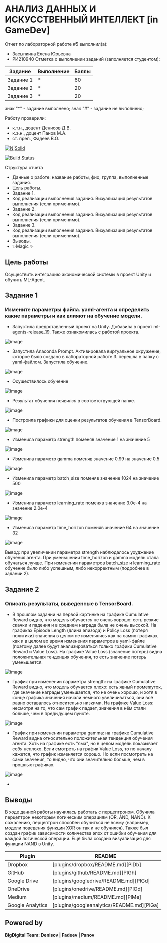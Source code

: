 # АНАЛИЗ ДАННЫХ И ИСКУССТВЕННЫЙ ИНТЕЛЛЕКТ [in GameDev]
Отчет по лабораторной работе #5 выполнил(а):
- Засыпкина Елена Юрьевна
- РИ210940
Отметка о выполнении заданий (заполняется студентом):

| Задание | Выполнение | Баллы |
| ------ | ------ | ------ |
| Задание 1 | * | 60 |
| Задание 2 | * | 20 |
| Задание 3 | * | 20 |

знак "*" - задание выполнено; знак "#" - задание не выполнено;

Работу проверили:
- к.т.н., доцент Денисов Д.В.
- к.э.н., доцент Панов М.А.
- ст. преп., Фадеев В.О.

[![N|Solid](https://cldup.com/dTxpPi9lDf.thumb.png)](https://nodesource.com/products/nsolid)

[![Build Status](https://travis-ci.org/joemccann/dillinger.svg?branch=master)](https://travis-ci.org/joemccann/dillinger)

Структура отчета

- Данные о работе: название работы, фио, группа, выполненные задания.
- Цель работы.
- Задание 1.
- Код реализации выполнения задания. Визуализация результатов выполнения (если применимо).
- Задание 2.
- Код реализации выполнения задания. Визуализация результатов выполнения (если применимо).
- Задание 3.
- Код реализации выполнения задания. Визуализация результатов выполнения (если применимо).
- Выводы.
- ✨Magic ✨

## Цель работы
Осуществить интеграцию экономической системы в проект Unity и обучить ML-Agent.

## Задание 1
### Измените параметры файла. yaml-агента и определить какие параметры и как влияют на обучение модели.

 - Запустила предоставленный проект на Unity. Добавила в проект ml-agents-release_19. Также ознакомилась с работой проекта.
 
 ![image](https://user-images.githubusercontent.com/102030455/204776954-a5b5ee76-a5b7-45fa-8312-506bbef2b838.png)
 
 - Запустила Anaconda Prompt. Активировала виртуальное окружение, которое было создано в лабораторной работе 3. перешла в папку с yaml-файлом. Запустила обучение.
 
 ![image](https://user-images.githubusercontent.com/102030455/204792280-a3832f18-0a62-4258-8365-9401cc8bfc9e.png)
 
 - Осуществилось обучение
 
 ![image](https://user-images.githubusercontent.com/102030455/204792498-a318b127-0e8c-493c-bd01-56680ed57948.png)
 
 - Результат обучения появился в соответствующей папке.
 
 ![image](https://user-images.githubusercontent.com/102030455/204794219-8487be7d-0df5-41df-8cb1-d7954d7f97c6.png)

- Построила графики для оценки результатов обучения в TensorBoard.

![image](https://user-images.githubusercontent.com/102030455/204803803-29ce03b7-07f8-4cf4-99cd-8c2a24dfad1e.png)

- Изменила параметр strength поменяв значение 1 на значение 5

![image](https://user-images.githubusercontent.com/102030455/204806734-d8c35f0c-e557-4b2b-b10d-a12c58c4ba0f.png)

- Изменила параметр gamma поменяв значение 0.99 на значение 0.5

![image](https://user-images.githubusercontent.com/102030455/204810896-f31783c9-b186-4785-9f47-bcb18f970797.png)

- Изменила параметр batch_size поменяв значение 1024 на значение 500

![image](https://user-images.githubusercontent.com/102030455/204814056-59720a09-29b8-469a-8243-98605c800141.png)

- Изменила параметр learning_rate поменяв значение 3.0e-4 на значение 2.0e-4

![image](https://user-images.githubusercontent.com/102030455/204817729-04a18d4d-f667-4670-b23c-16f7ccc1c51c.png)

- Изменила параметр time_horizon поменяв значение 64 на значение 32

![image](https://user-images.githubusercontent.com/102030455/204824555-3958a6d6-dcab-48dc-be2f-2857547cee10.png)


Вывод: при увеличении параметра strength наблюдалось ухуджение обучения агента. При уменьшении time_horizon и gamma модель стала обучаться лучше. При изменении параметров batch_size и learning_rate обучение было либо успешным, либо некорректным (подробнее в задании 2).


## Задание 2
### Описать результаты, выведенные в TensorBoard.
- В прошлом задании на первой картинке на графике Cumulative Reward видно, что модель обучается не очень хорошо: есть резкие скачки и падения и в среднем награда была не очень высокой. На графиках Episode Length (длина эпизода) и Policy Loss (потеря политики) значения в целом не изменялись как на самих графиках, как и в целом во время изменения параметров в yaml-файле (поэтому далее будут анализироваться только графики Cumulative Reward и Value Loss). На графике Value Loss (значение потерь) видна положительная тенденция обучения, то есть значение потерь уменьшается.

![image](https://user-images.githubusercontent.com/102030455/204803803-29ce03b7-07f8-4cf4-99cd-8c2a24dfad1e.png)

- График при изменении параметра strength: на графике Cumulative Reward видно, что модель обучается плохо: есть явный промежуток, где значение награды уменьшается, что не очень хорошо, и хотя в конце графика значения начали немного увеличиваться, они всё равно оставалось относительно низкими. На графике Value Loss: несмотря на то, что сам график падает, значения в нём стали больше, чем в предыдущем пункте.


![image](https://user-images.githubusercontent.com/102030455/204806734-d8c35f0c-e557-4b2b-b10d-a12c58c4ba0f.png)

- График при изменении параметра gamma: на графике Cumulative Reward видна относительно положительная тенденция обучения агента. Хоть на графике есть "яма", но в целом модель показывает себя неплохо. Если смотреть на график Value Loss, то по началу кажется, что график изменяется хорошо. Но если посмотреть на сами значения, то видно, что они значительно больше, чем в прошлых графиках.

![image](https://user-images.githubusercontent.com/102030455/204810896-f31783c9-b186-4785-9f47-bcb18f970797.png)

- 


## Выводы
В ходе данной работы научилась работать с перцептроном. Обучила перцептрон некоторым логическим операциям (OR, AND, NAND). К сожалению, перцептрон способен обучиться не всему (например, модели поведения функции XOR он так и не обучился). Также был создан график зависимости количества эпох от ошибки обучения для каждой логической операции. Ещё была создана визуализация для функции NAND в Unity.


| Plugin | README |
| ------ | ------ |
| Dropbox | [plugins/dropbox/README.md][PlDb] |
| GitHub | [plugins/github/README.md][PlGh] |
| Google Drive | [plugins/googledrive/README.md][PlGd] |
| OneDrive | [plugins/onedrive/README.md][PlOd] |
| Medium | [plugins/medium/README.md][PlMe] |
| Google Analytics | [plugins/googleanalytics/README.md][PlGa] |

## Powered by

**BigDigital Team: Denisov | Fadeev | Panov**
